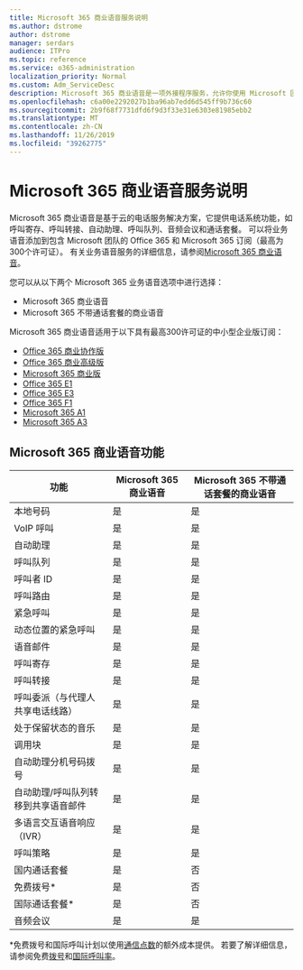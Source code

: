 ```yaml
---
title: Microsoft 365 商业语音服务说明
ms.author: dstrome
author: dstrome
manager: serdars
audience: ITPro
ms.topic: reference
ms.service: o365-administration
localization_priority: Normal
ms.custom: Adm_ServiceDesc
description: Microsoft 365 商业语音是一项外接程序服务，允许你使用 Microsoft 团队进行电话呼叫。 这将组合电话系统、国内通话套餐、短信和音频会议。
ms.openlocfilehash: c6a00e2292027b1ba96ab7edd6d545ff9b736c60
ms.sourcegitcommit: 2b9f68f7731dfd6f9d3f33e31e6303e81985ebb2
ms.translationtype: MT
ms.contentlocale: zh-CN
ms.lasthandoff: 11/26/2019
ms.locfileid: "39262775"
---
```

# <a name="microsoft-365-business-voice-service-description"></a>Microsoft 365 商业语音服务说明

Microsoft 365 商业语音是基于云的电话服务解决方案，它提供电话系统功能，如呼叫寄存、呼叫转接、自动助理、呼叫队列、音频会议和通话套餐。 可以将业务语音添加到包含 Microsoft 团队的 Office 365 和 Microsoft 365 订阅（最高为300个许可证）。 有关业务语音服务的详细信息，请参阅[Microsoft 365 商业语音](https://docs.microsoft.com/MicrosoftTeams/business-voice/whats-business-voice)。

您可以从以下两个 Microsoft 365 业务语音选项中进行选择：

- Microsoft 365 商业语音
- Microsoft 365 不带通话套餐的商业语音

Microsoft 365 商业语音适用于以下具有最高300许可证的中小型企业版订阅：

- [Office 365 商业协作版](office-365-platform-service-description/office-365-platform-service-description.md)
- [Office 365 商业高级版](office-365-platform-service-description/office-365-platform-service-description.md)
- [Microsoft 365 商业版](microsoft-365-business-service-description.md)
- [Office 365 E1](https://www.microsoft.com/en-us/microsoft-365/business/office-365-enterprise-e1-business-software?activetab=pivot%3aoverviewtab)
- [Office 365 E3](https://www.microsoft.com/en-us/microsoft-365/business/office-365-enterprise-e3-business-software?activetab=pivot%3aoverviewtab)
- [Office 365 F1](https://www.microsoft.com/en-us/microsoft-365/business/office-365-f1?activetab=pivot%3aoverviewtab)
- [Microsoft 365 A1](https://www.microsoft.com/en-us/microsoft-365/academic/compare-office-365-education-plans?activetab=tab:primaryr1)
- [Microsoft 365 A3](https://www.microsoft.com/en-us/microsoft-365/academic/compare-office-365-education-plans?activetab=tab:primaryr1)

## <a name="microsoft-365-business-voice-features"></a>Microsoft 365 商业语音功能

| **功能**                                            | **Microsoft 365 商业语音** | **Microsoft 365 不带通话套餐的商业语音** |
|--------------------------------------------------------|----------------------------------|-------------------------------------------------------|
| 本地号码                                          | 是                              | 是                                                   |
| VoIP 呼叫                                           | 是                              | 是                                                   |
| 自动助理                                        | 是                              | 是                                                   |
| 呼叫队列                                             | 是                              | 是                                                   |
| 呼叫者 ID                                              | 是                              | 是                                                   |
| 呼叫路由                                           | 是                              | 是                                                   |
| 紧急呼叫                                      | 是                              | 是                                                   |
| 动态位置的紧急呼叫                | 是                              | 是                                                   |
| 语音邮件                                             | 是                              | 是                                                   |
| 呼叫寄存                                              | 是                              | 是                                                   |
| 呼叫转接                                        | 是                              | 是                                                   |
| 呼叫委派（与代理人共享电话线路）   | 是                              | 是                                                   |
| 处于保留状态的音乐                                          | 是                              | 是                                                   |
| 调用块                                             | 是                              | 是                                                   |
| 自动助理分机号码拨号                       | 是                              | 是                                                   |
| 自动助理/呼叫队列转移到共享语音邮件 | 是                              | 是                                                   |
| 多语言交互语音响应（IVR）          | 是                              | 是                                                   |
| 呼叫策略                                         | 是                              | 是                                                   |
| 国内通话套餐                                  | 是                              | 否                                                    |
| 免费拨号\*                                    | 是                              | 否                                                    |
| 国际通话套餐\*                           | 是                              | 否                                                    |
| 音频会议                                     | 是                              | 是                                                   |
 
\*免费拨号和国际呼叫计划以使用[通信点数](https://docs.microsoft.com/microsoftteams/what-are-communications-credits)的额外成本提供。 若要了解详细信息，请参阅免费[拨号](https://docs.microsoft.com/microsoftteams/toll-free-dialing-limitations-and-restrictions)和[国际呼叫率](https://products.office.com/microsoft-teams/online-meeting-solutions#Rates)。
